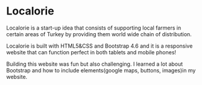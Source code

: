 # Localorie

Localorie is a start-up idea that consists of supporting local farmers in certain areas of Turkey by providing them world wide chain of distribution.

Localorie is built with HTML5&CSS and Bootstrap 4.6 and it is a responsive website that can function perfect in both tablets and mobile phones!

Building this website was fun but also challenging. I learned a lot about Bootstrap and how to include elements(google maps, buttons, images)in my website.
